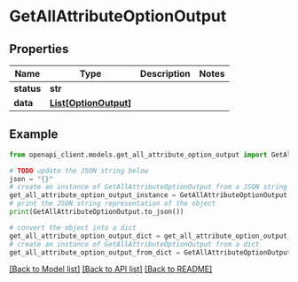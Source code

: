 # GetAllAttributeOptionOutput


## Properties

Name | Type | Description | Notes
------------ | ------------- | ------------- | -------------
**status** | **str** |  | 
**data** | [**List[OptionOutput]**](OptionOutput.md) |  | 

## Example

```python
from openapi_client.models.get_all_attribute_option_output import GetAllAttributeOptionOutput

# TODO update the JSON string below
json = "{}"
# create an instance of GetAllAttributeOptionOutput from a JSON string
get_all_attribute_option_output_instance = GetAllAttributeOptionOutput.from_json(json)
# print the JSON string representation of the object
print(GetAllAttributeOptionOutput.to_json())

# convert the object into a dict
get_all_attribute_option_output_dict = get_all_attribute_option_output_instance.to_dict()
# create an instance of GetAllAttributeOptionOutput from a dict
get_all_attribute_option_output_from_dict = GetAllAttributeOptionOutput.from_dict(get_all_attribute_option_output_dict)
```
[[Back to Model list]](../README.md#documentation-for-models) [[Back to API list]](../README.md#documentation-for-api-endpoints) [[Back to README]](../README.md)


